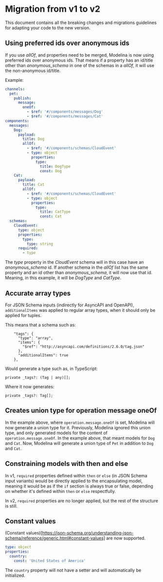 # Migration from v1 to v2

This document contains all the breaking changes and migrations guidelines for adapting your code to the new version.

## Using preferred ids over anonymous ids

If you use _allOf_, and properties need to be merged, Modelina is now using preferred ids over anonymous ids. That means if a property has an id/title other than _anonymous_schema_ in one of the schemas in a _allOf_, it will use the non-anonymous id/title.

Example:

```yaml
channels:
  pet:
    publish:
      message:
        oneOf:
          - $ref: '#/components/messages/Dog'
          - $ref: '#/components/messages/Cat'
components:
  messages:
    Dog:
      payload:
        title: Dog
        allOf:
          - $ref: '#/components/schemas/CloudEvent'
          - type: object
            properties:
              type:
                title: DogType
                const: Dog
    Cat:
      payload:
        title: Cat
        allOf:
          - $ref: '#/components/schemas/CloudEvent'
          - type: object
            properties:
              type:
                title: CatType
                const: Cat
  schemas:
    CloudEvent:
      type: object
      properties:
        type:
          type: string
      required:
        - type
```

The _type_ property in the _CloudEvent_ schema will in this case have an _anonymous_schema_ id. If another schema in the _allOf_ list has the same property and an id other than _anonymous_schema_, it will now use that id. Meaning, in this example, it will be _DogType_ and _CatType_.

## Accurate array types

For JSON Schema inputs (indirectly for AsyncAPI and OpenAPI), `additionalItems` was applied to regular array types, when it should only be applied for tuples.

This means that a schema such as:

```
    "tags": {
      "type": "array",
      "items": {
        "$ref": "http://asyncapi.com/definitions/2.6.0/tag.json"
      },
      "additionalItems": true
    },
```

Would generate a type such as, in TypeScript:

```
private _tags?: (Tag | any)[];
```

Where it now generates:

```
private _tags?: Tag[];
```

## Creates union type for operation message oneOf

In the example above, where `operation.message.oneOf` is set, Modelina will now generate a union type for it. Previously, Modelina ignored this union type, and only generated models for the content of `operation.message.oneOf`. In the example above, that meant models for `Dog` and `Cat`. Now, Modelina will generate a union type of `Pet` in addition to `Dog` and `Cat`.

## Constraining models with then and else

In v1, `required` properties defined within `then` or `else` (in JSON Schema input variants) would be directly applied to the encapsulating model, meaning it would be as if the `if` section is always true or false, depending on whether it's defined within `then` or `else` respectfully.

In v2, `required` properties are no longer applied, but the rest of the structure is still.

## Constant values

(Constant values)[https://json-schema.org/understanding-json-schema/reference/generic.html#constant-values] are now supported.

```yaml
type: object
properties:
  country:
    const: 'United States of America'
```

The `country` property will not have a setter and will automatically be initialized.
